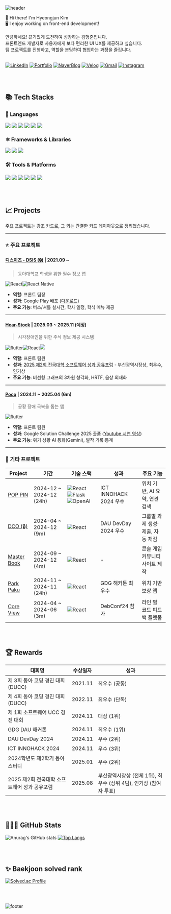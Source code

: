 ![header](https://capsule-render.vercel.app/api?type=waving&height=200&color=gradient&text=Hi!%20I'm%20Hyeongjun%20Kim&section=header&reversal=false&textBg=false&fontAlign=50&fontSize=40&fontAlignY=30&animation=fadeIn)

👋 Hi there! I'm Hyeongjun Kim <br>
🖥️ I enjoy working on front-end development! <br> <br>
안녕하세요! 끈기있게 도전하여 성장하는 김형준입니다. <br>
프론트엔드 개발자로 사용자에게 보다 편리한 UI UX를 제공하고 싶습니다. <br>
팀 프로젝트를 진행하고, 역할을 분담하여 협업하는 과정을 즐깁니다. <br>
<br>

[![LinkedIn](https://img.shields.io/badge/LinkedIn-0A66C2?style=for-the-badge&logo=LinkedIn&logoColor=white)](https://www.linkedin.com/in/hyeongjun-kim-57b8a3357/)
[![Portfolio](https://img.shields.io/badge/Portfolio-000000?style=for-the-badge&logo=notion&logoColor=white)](https://hyoengjun.notion.site/Portfolio-13506e9b95654172a98e223fc6c407ce)
[![NaverBlog](https://img.shields.io/badge/Blog-03C75A?style=for-the-badge&logo=naver&logoColor=white)](https://blog.naver.com/khj029956)
[![Velog](https://img.shields.io/badge/Velog-20C997?style=for-the-badge&logo=velog&logoColor=white)](https://velog.io/@hyeongjun)
[![Gmail](https://img.shields.io/badge/Email-EA4335?style=for-the-badge&logo=gmail&logoColor=white)](mailto:khj029956@gmail.com)
[![Instagram](https://img.shields.io/badge/Instagram-E4405F?style=for-the-badge&logo=instagram&logoColor=white)](https://www.instagram.com/__hyeong_jun__/)


<br><br>

## 📚 Tech Stacks

<div align="start">

### 📝 Languages
<p>
  <img src="https://img.shields.io/badge/JavaScript-F7DF1E?style=for-the-badge&logo=javascript&logoColor=black"/>
  <img src="https://img.shields.io/badge/Dart-0175C2?style=for-the-badge&logo=dart&logoColor=white"/>
  <img src="https://img.shields.io/badge/C++-00599C?style=for-the-badge&logo=c%2B%2B&logoColor=white"/>
  <img src="https://img.shields.io/badge/C-00599C?style=for-the-badge&logo=C&logoColor=white"/>
  <img src="https://img.shields.io/badge/Python-3776AB?style=for-the-badge&logo=Python&logoColor=white"/>
  <img src="https://img.shields.io/badge/Java-007396?style=for-the-badge&logo=java&logoColor=white"/>
</p>

### ⚛️ Frameworks & Libraries
<p>
  <img src="https://img.shields.io/badge/React-61DAFB?style=for-the-badge&logo=react&logoColor=black"/>
  <img src="https://img.shields.io/badge/Flutter-02569B?style=for-the-badge&logo=flutter&logoColor=white"/>
  <img src="https://img.shields.io/badge/OpenAI-412991?style=for-the-badge&logo=openai&logoColor=white"/>
</p>

### 🛠️ Tools & Platforms
<p>
  <img src="https://img.shields.io/badge/VS%20Code-007ACC?style=for-the-badge&logo=visualstudiocode&logoColor=white"/>
  <img src="https://img.shields.io/badge/Visual%20Studio-5C2D91?style=for-the-badge&logo=visualstudio&logoColor=white"/>
  <img src="https://img.shields.io/badge/GitHub-181717?style=for-the-badge&logo=github&logoColor=white"/>
  <img src="https://img.shields.io/badge/Figma-F24E1E?style=for-the-badge&logo=figma&logoColor=white"/>
  <img src="https://img.shields.io/badge/Notion-000000?style=for-the-badge&logo=notion&logoColor=white"/>
  <img src="https://img.shields.io/badge/Docker-2496ED?style=for-the-badge&logo=docker&logoColor=white"/>
</p>

</div>


<br><br>


## 📈 Projects
주요 프로젝트는 강조 카드로, 그 외는 간결한 카드 레이아웃으로 정리했습니다.

---

### ⭐ 주요 프로젝트

#### [디스이즈 - DSIS (🔒)](https://github.com/DSIS-Android/DSIS-summary) | 2021.09 ~
> 동아대학교 학생을 위한 필수 정보 앱

<img alt="React" src="https://img.shields.io/badge/React-81DEFF.svg?&style=flat-square&logo=React&logoColor=087EA4"/><img alt="React Native" src="https://img.shields.io/badge/React Native-06607D.svg?&style=flat-square&logo=React&logoColor=087EA4"/>

- **역할**: 프론트 팀장
- **성과**: Google Play 배포 ([다운로드](https://play.google.com/store/apps/details?id=kr.co.thisis.dsisproject))
- **주요 기능**: 버스/셔틀 실시간, 학사 일정, 학식 메뉴 제공

---

#### [Hear-Stock](https://github.com/Hear-Stock) | 2025.03 ~ 2025.11 (예정)
> 시각장애인을 위한 주식 정보 제공 시스템

<img alt="flutter" src="https://img.shields.io/badge/flutter-3776AB?style=flat-square&logo=flutter&logoColor=white"><img alt="React" src="https://img.shields.io/badge/React-81DEFF.svg?&style=flat-square&logo=React&logoColor=087EA4"/><img src="https://img.shields.io/badge/C++-00599C?style=flat-square&logo=c%2B%2B&logoColor=white"/>

- **역할**: 프론트 팀원
- **성과**: [2025 제2회 전국대학 소프트웨어 성과 공유포럼](https://www.linkedin.com/posts/hyeongjun-kim-57b8a3357_250821-250822-%EB%8F%99%EC%95%88-%EB%B6%80%EC%82%B0-%EB%B2%A1%EC%8A%A4%EC%BD%94%EC%97%90%EC%84%9C-%EC%A7%84%ED%96%89%ED%96%88%EB%8D%98-%EB%B6%80%EC%82%B0%EA%B4%91%EC%97%AD%EC%8B%9C-activity-7364627129344405504-Z-fv?utm_source=social_share_send&utm_medium=member_desktop_web&rcm=ACoAAFjxUW8BpnjC6_gvNa_s4Mk6W-xLfLHpuaA) - 부산광역시장상, 최우수, 인기상
- **주요 기능**: 비선형 그래프의 3차원 청각화, HRTF, 음상 외재화

---

#### [Poco](https://github.com/GDG-Solution/GDG-Front) | 2024.11 ~ 2025.04 (6m)
> 공황 장애 극복을 돕는 앱

<img alt="flutter" src="https://img.shields.io/badge/flutter-3776AB?style=flat-square&logo=flutter&logoColor=white">

- **역할**: 프론트 팀원 
- **성과**: Google Solution Challenge 2025 출품 ([Youtube 시연 영상](https://www.youtube.com/watch?v=yBWpN-qHgEc))
- **주요 기능**: 위기 상황 AI 통화(Gemini), 발작 기록·통계

---

### 📂 기타 프로젝트

<div align="start">

| Project | 기간 | 기술 스택 | 성과 | 주요 기능 |
|---------|------|-----------|------|-----------|
| [POP PIN](https://github.com/INNOHACK-SWGong/POP-PIN) | 2024-12 ~ 2024-12 (24h) | <img alt="React" src="https://img.shields.io/badge/React-81DEFF.svg?&style=flat-square&logo=React&logoColor=087EA4"/><img alt="Flask" src="https://img.shields.io/badge/Flask-FFFFFF.svg?&style=flat-square&logo=Flask&logoColor=black"/><img alt="OpenAI" src="https://img.shields.io/badge/OpenAI-181717?style=flat-square&logo=OpenAI&logoColor=white"> | ICT INNOHACK 2024 우수 | 위치 기반, AI 요약, 연관 검색 |
| [DCO (🔒)]() | 2024-04 ~ 2024-12 (9m) | <img alt="React" src="https://img.shields.io/badge/React-81DEFF.svg?&style=flat-square&logo=React&logoColor=087EA4"/> | DAU DevDay 2024 우수 | 그룹별 과제 생성·제출, 자동 채점 |
| [Master Book](https://github.com/Master-Book/MasterBook-FrontEnd) | 2024-09 ~ 2024-12 (4m) | <img alt="React" src="https://img.shields.io/badge/React-81DEFF.svg?&style=flat-square&logo=React&logoColor=087EA4"/> | - | 콘솔 게임 커뮤니티 사이트 제작 |
| [Park Paku](https://github.com/parkpaku/parkpaku_front) | 2024-11 ~ 2024-11 (24h) | <img alt="React" src="https://img.shields.io/badge/React-81DEFF.svg?&style=flat-square&logo=React&logoColor=087EA4"/> | GDG 해커톤 최우수 | 위치 기반 보상 앱 |
| [Core View](https://github.com/Core-View/Front-End) | 2024-04 ~ 2024-06 (3m) | <img alt="React" src="https://img.shields.io/badge/React-81DEFF.svg?&style=flat-square&logo=React&logoColor=087EA4"/> | DebConf24 참가 | 라인 별 코드 피드백 플랫폼 |

</div>

<br><br>

## 🏆 Rewards

<div align="start">

| 대회명 | 수상일자 | 성과 |
|--------|----------|------|
| 제 3회 동아 코딩 경진 대회 (DUCC) | 2021.11 | 최우수 (공동) |
| 제 4회 동아 코딩 경진 대회 (DUCC) | 2022.11 | 최우수 (단독) |
| 제 1회 소프트웨어 UCC 경진 대회 | 2024.11 | 대상 (1위) |
| GDG DAU 해커톤 | 2024.11 | 최우수 (1위) |
| DAU DevDay 2024 | 2024.11 | 우수 (2위) |
| ICT INNOHACK 2024 | 2024.11 | 우수 (3위) |
| 2024학년도 제2학기 동아스터디 | 2025.01 | 우수 (2위) |
| 2025 제2회 전국대학 소프트웨어 성과 공유포럼 | 2025.08 | 부산광역시장상 (전체 1위), 최우수 (상위 4팀), 인기상 (참여자 투표) |

</div>

<br><br>

## 👨🏻‍💻 GitHub Stats
![Anurag's GitHub stats](https://github-readme-stats.vercel.app/api?username=hyeongjun02&show_icons=true&theme=radical)
[![Top Langs](https://github-readme-stats.vercel.app/api/top-langs/?username=hyeongjun02&layout=compact)](https://github.com/delay-100/github-readme-stats)

<br><br>

## ✨ Baekjoon solved rank
[![Solved.ac Profile](http://mazassumnida.wtf/api/v2/generate_badge?boj=khj4295233)](https://solved.ac/khj4295233)

<br><br>


![footer](https://capsule-render.vercel.app/api?type=waving&height=200&color=gradient&text=Thank%20you&section=footer&reversal=false&textBg=false&fontAlign=50&fontSize=40&fontAlignY=70&animation=fadeIn&descAlign=50)
